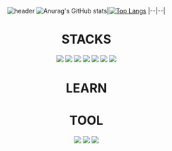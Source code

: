 <div align="center">

  ![header](https://capsule-render.vercel.app/api?type=waving&text=자기소개는%20너무%20어려워&&color=timeGradient&&animation=twinkling&height=200&fontSize=60)
  ![Anurag's GitHub stats](https://github-readme-stats.vercel.app/api?username=Torychu&show_icons=true&theme=radical)|[![Top Langs](https://github-readme-stats.vercel.app/api/top-langs/?username=Torychu&layout=compact&theme=radical&langs_count=8)](https://github.com/anuraghazra/github-readme-stats)
|--|--|
</div>

<div align="center"><h1>STACKS</h1></div>
        <div align="center">
          <img src="https://img.shields.io/badge/HTML5-E34F26?style=for-the-badge&logo=html5&logoColor=black">
          <img src="https://img.shields.io/badge/CSS3-1572B6?style=for-the-badge&logo=css3&logoColor=black">
          <img src="https://img.shields.io/badge/Python-3776AB?style=for-the-badge&logo=python&logoColor=black">
          <img src="https://img.shields.io/badge/C++-00599C?style=for-the-badge&logo=cplusplus&logoColor=black">
          <img src="https://img.shields.io/badge/JAVA-EB8C0F?style=for-the-badge&logo=JAVA&logoColor=black">
          <img src="https://img.shields.io/badge/JS-F7DF1E?style=for-the-badge&logo=javascript&logoColor=black">
          <img src="https://img.shields.io/badge/React-61DAFB?style=for-the-badge&logo=react&logoColor=black">
        </div>
  <div align="center"><h1>LEARN</h1></div>
        <div align="center">
        </div>
   <div align="center"><h1>TOOL</h1></div>
        <div align="center">
          <img src="https://img.shields.io/badge/pycharm-89E173?style=for-the-badge&logo=pycharm&logoColor=black">
          <img src="https://img.shields.io/badge/Visual Studio Code-007ACC?style=for-the-badge&logo=visualstudiocode&logoColor=black">
          <img src="https://img.shields.io/badge/github-181717?style=for-the-badge&logo=github&logoColor=black">
        </div>
<!--
**Torychu/Torychu** is a ✨ _special_ ✨ repository because its `README.md` (this file) appears on your GitHub profile.
Here are some ideas to get you started:
- 🔭 I’m currently working on ...
- 🌱 I’m currently learning ...
- 👯 I’m looking to collaborate on ...
- 🤔 I’m looking for help with ...
- 💬 Ask me about ...
- 📫 How to reach me: ...
- 😄 Pronouns: ...
- ⚡ Fun fact: ...
-->
